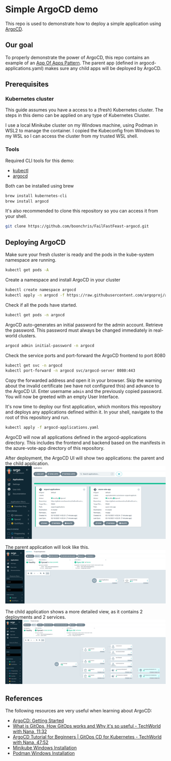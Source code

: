 # Simple ArgoCD demo

This repo is used to demonstrate how to deploy a simple application using [ArgoCD](https://argo-cd.readthedocs.io/en/stable/). 

## Our goal
To properly demonstrate the power of ArgoCD, this repo contains an example of an [App Of Apps Pattern](https://argo-cd.readthedocs.io/en/latest/operator-manual/cluster-bootstrapping/). The parent app (defined in argocd-applications.yaml) makes sure any child apps will be deployed by ArgoCD. 

## Prerequisites 

### Kubernetes cluster
This guide assumes you have a access to a (fresh) Kubernetes cluster. The steps in this demo can be applied on any type of Kubernetes Cluster.

I use a local Minikube cluster on my Windows machine, using Podman in WSL2 to manage the container. I copied the Kubeconfig from Windows to my WSL so I can access the cluster from my trusted WSL shell.

### Tools
Required CLI tools for this demo:
- [kubectl](https://kubernetes.io/docs/tasks/tools/install-kubectl-linux/)
- [argocd](https://argo-cd.readthedocs.io/en/stable/cli_installation/)

Both can be installed using brew
```bash
brew install kubernetes-cli
brew install argocd
```

It's also recommended to clone this repository so you can access it from your shell.
```bash
git clone https://github.com/boonchris/FailFastFeast-argocd.git
```

## Deploying ArgoCD

Make sure your fresh cluster is ready and the pods in the kube-system namespace are running.
```bash
kubectl get pods -A
```

Create a namespace and install ArgoCD in your cluster
```bash
kubectl create namespace argocd
kubectl apply -n argocd -f https://raw.githubusercontent.com/argoproj/argo-cd/stable/manifests/install.yaml
```

Check if all the pods have started.
```bash
kubectl get pods -n argocd
```

ArgoCD auto-generates an initial password for the admin account. Retrieve the password. This password must always be changed immediately in real-world clusters. 
```bash
argocd admin initial-password -n argocd
```

Check the service ports and port-forward the ArgoCD frontend to port 8080
```bash
kubectl get svc -n argocd
kubectl port-forward -n argocd svc/argocd-server 8080:443
```

Copy the forwarded address and open it in your browser. Skip the warning about the invalid certificate (we have not configured this) and advance to the ArgoCD UI. Enter username ```admin``` and the previously copied password. You will now be greeted with an empty User Interface.

It's now time to deploy our first application, which monitors this repository and deploys any applications defined within it. In your shell, navigate to the root of this repository and run.
```bash
kubectl apply -f argocd-applications.yaml
```
ArgoCD will now all applications defined in the argocd-applications directory. This includes the frontend and backend based on the manifests in the azure-vote-app directory of this repository.

After deployment, the ArgoCD UI will show two applications: the parent and the child application. 
![argocd-ui](images/argocd-ui.png)

The parent application will look like this.
![argocd-app-of-apps](images/argo-app-of-apps.png)

The child application shows a more detailed view, as it contains 2 deployments and 2 services.
![argocd-child-app](images/argo-child-app.png)

## References

The following resources are very useful when learning about ArgoCD:
- [ArgoCD: Getting Started](https://argo-cd.readthedocs.io/en/stable/getting_started/#1-install-argo-cd)
- [What is GitOps, How GitOps works and Why it's so useful - TechWorld with Nana, 11:32](https://www.youtube.com/watch?v=f5EpcWp0THw)
- [ArgoCD Tutorial for Beginners | GitOps CD for Kubernetes - TechWorld with Nana, 47:52](https://www.youtube.com/watch?v=MeU5_k9ssrs)
- [Minikube Windows Installation](https://minikube.sigs.k8s.io/docs/start/?arch=%2Fwindows%2Fx86-64%2Fstable%2F.exe+download)
- [Podman Windows Installation](https://github.com/containers/podman/blob/main/docs/tutorials/podman-for-windows.md)

